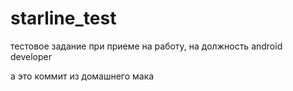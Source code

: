 # starline_test
тестовое задание при приеме на работу, на должность android developer

а это коммит из домашнего мака